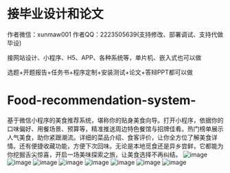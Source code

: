 # 接毕业设计和论文
作者微信：xunmaw001  作者QQ：2223505639(支持修改、部署调试、支持代做毕设)

接网站设计、小程序、H5、APP、各种系统等，单片机、嵌入式也可以做

选题+开题报告+任务书+程序定制+安装测试+论文+答辩PPT都可以做
# Food-recommendation-system-
基于微信小程序的美食推荐系统，堪称你的贴身美食向导。打开小程序，依据你的口味偏好、用餐场景、预算等，精准推送周边特色餐馆与招牌佳肴。热门榜单展示人气美食，助你紧跟潮流。详细的菜品介绍、食客评价，让你全方位了解美食详情。还有便捷收藏功能，方便下次回味。无论是本地觅食还是异乡尝鲜，它都能为你挖掘舌尖惊喜，开启一场美味探索之旅，让美食选择不再纠结。 
![image](https://github.com/user-attachments/assets/5a6234b8-13bd-4fb5-8513-3b3ed58f3835)
![image](https://github.com/user-attachments/assets/b58a25e2-ff27-4bd7-a920-fe580db8fadb)
![image](https://github.com/user-attachments/assets/c0da143f-1647-4cbf-8f8d-c6dea96a2f04)
![image](https://github.com/user-attachments/assets/a6136042-39ba-432f-b7bf-59ebbcc3a7c9)
![image](https://github.com/user-attachments/assets/a89672ed-c3a9-424e-a76e-e78f99c678ca)
![image](https://github.com/user-attachments/assets/96a258db-3bb2-4b24-b1b4-42912b445d44)
![image](https://github.com/user-attachments/assets/fbae2fb2-9c0a-4df1-bd8d-e29ceaea5718)
![image](https://github.com/user-attachments/assets/900f49a4-664e-4de2-ad19-a363391f3e25)
